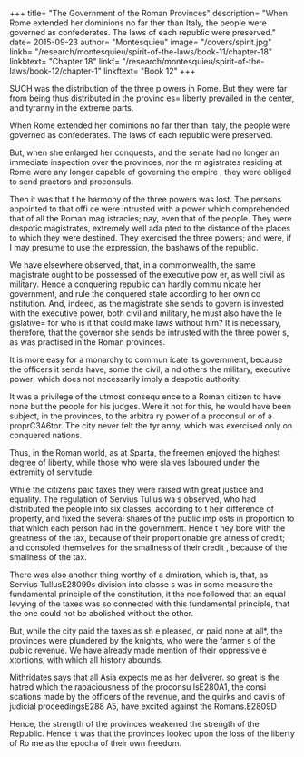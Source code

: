 +++
title= "The Government of the Roman Provinces"
description= "When Rome extended her dominions no far ther than Italy, the people were governed as confederates. The laws of each republic were preserved."
date= 2015-09-23
author= "Montesquieu"
image= "/covers/spirit.jpg"
linkb= "/research/montesquieu/spirit-of-the-laws/book-11/chapter-18"
linkbtext= "Chapter 18"
linkf= "/research/montesquieu/spirit-of-the-laws/book-12/chapter-1"
linkftext= "Book 12"
+++

SUCH was the distribution of the three p owers in Rome. But they were far from being thus distributed in the provinc es= liberty prevailed in the center, and tyranny in the extreme parts.

When Rome extended her dominions no far ther than Italy, the people were governed as confederates. The laws of each republic were preserved. 

But, when she enlarged her conquests, and the senate had no longer an immediate inspection over the provinces, nor the m agistrates residing at Rome were any longer capable of governing the empire , they were obliged to send praetors and proconsuls. 

Then it was that t he harmony of the three powers was lost. The persons appointed to that offi ce were intrusted with a power which comprehended that of all the Roman mag istracies; nay, even that of the people. They were despotic magistrates, extremely well ada pted to the distance of the places to which they were destined. They exercised the three powers; and were, if I may presume to use the expression, the bashaws of the republic.

We have elsewhere observed, that, in a commonwealth, the same magistrate ought to be possessed of the executive pow er, as well civil as military. Hence a conquering republic can hardly commu nicate her government, and rule the conquered state according to her own co nstitution. And, indeed, as the magistrate she sends to govern is invested  with the executive power, both civil and military, he must also have the le gislative= for who is it that could make laws without him? It is necessary, therefore, that the governor she sends be intrusted with the three power s, as was practised in the Roman provinces.

It is more easy for a monarchy to commun icate its government, because the officers it sends have, some the civil, a nd others the military, executive power; which does not necessarily imply a despotic authority.

It was a privilege of the utmost consequ ence to a Roman citizen to have none but the people for his judges. Were it not for this, he would have been subject, in the provinces, to the arbitra ry power of a proconsul or of a proprC3A6tor. The city never felt the tyr anny, which was exercised only on conquered nations.

Thus, in the Roman world, as at Sparta,  the freemen enjoyed the highest degree of liberty, while those who were sla ves laboured under the extremity of servitude.

While the citizens paid taxes they were  raised with great justice and equality. The regulation of Servius Tullus wa s observed, who had distributed the people into six classes, according to t heir difference of property, and fixed the several shares of the public imp osts in proportion to that which each person had in the government. Hence t hey bore with the greatness of the tax, because of their proportionable gre atness of credit; and consoled themselves for the smallness of their credit , because of the smallness of the tax.

There was also another thing worthy of a dmiration, which is, that, as Servius TullusE28099s division into classe s was in some measure the fundamental principle of the constitution, it the nce followed that an equal levying of the taxes was so connected with this  fundamental principle, that the one could not be abolished without the other.

But, while the city paid the taxes as sh e pleased, or paid none at all*, the provinces were plundered by the knights, who were the farmer s of the public revenue. We have already made mention of their oppressive e xtortions, with which all history abounds.


Mithridates says that all Asia expects me as her deliverer.  so great is the hatred which the rapaciousness of the proconsu lsE280A1, the consi scations made by the officers of the revenue, and the quirks and cavils of  judicial proceedingsE288 A5, have excited against the Romans.E2809D

Hence, the strength of the provinces weakened the strength of the Republic. Hence it was that the provinces looked upon the loss of the liberty of Ro me as the epocha of their own freedom.

<!-- 
CHAP. XX.= The End of this Book.

I should be glad to inquire into the dis tribution of the three powers in all the moderate governments we are acquai nted with, in order to calculate the degrees of liberty which each may enjo y. But we must not always exhaust a subject, so as to leave no work at all  for the reader. My business is not to make people read, but to make them think. -->